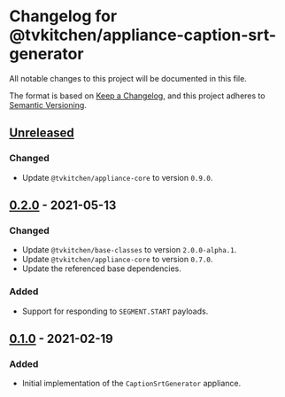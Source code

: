 # Changelog for @tvkitchen/appliance-caption-srt-generator

All notable changes to this project will be documented in this file.

The format is based on [Keep a Changelog](https://keepachangelog.com/en/1.0.0/),
and this project adheres to [Semantic Versioning](https://semver.org/spec/v2.0.0.html).


## [Unreleased]
### Changed
- Update `@tvkitchen/appliance-core` to version `0.9.0`.

## [0.2.0] - 2021-05-13
### Changed
- Update `@tvkitchen/base-classes` to version `2.0.0-alpha.1`.
- Update `@tvkitchen/appliance-core` to version `0.7.0`.
- Update the referenced base dependencies.

### Added
- Support for responding to `SEGMENT.START` payloads.

## [0.1.0] - 2021-02-19
### Added
- Initial implementation of the `CaptionSrtGenerator` appliance.

[Unreleased]: https://github.com/tvkitchen/appliances/compare/@tvkitchen/appliance-caption-srt-generator@0.2.0...HEAD
[0.2.0]: https://github.com/tvkitchen/appliances/releases/tag/@tvkitchen/appliance-caption-srt-generator@0.2.0
[0.1.0]: https://github.com/tvkitchen/appliances/releases/tag/@tvkitchen/appliance-caption-srt-generator@0.1.0
